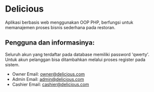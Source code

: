 # Delicious
Aplikasi berbasis web menggunakan OOP PHP, berfungsi untuk memanajemen proses bisnis sederhana pada restoran.

## Pengguna dan informasinya:
Seluruh akun yang terdaftar pada database memiliki password 'qwerty'.
Untuk akun pelanggan bisa ditambahkan melalui proses register pada sistem.
- Owner
Email: owner@delicious.com
- Admin
Email: admin@delicious.com
- Cashier
Email: cashier@delicious.com

